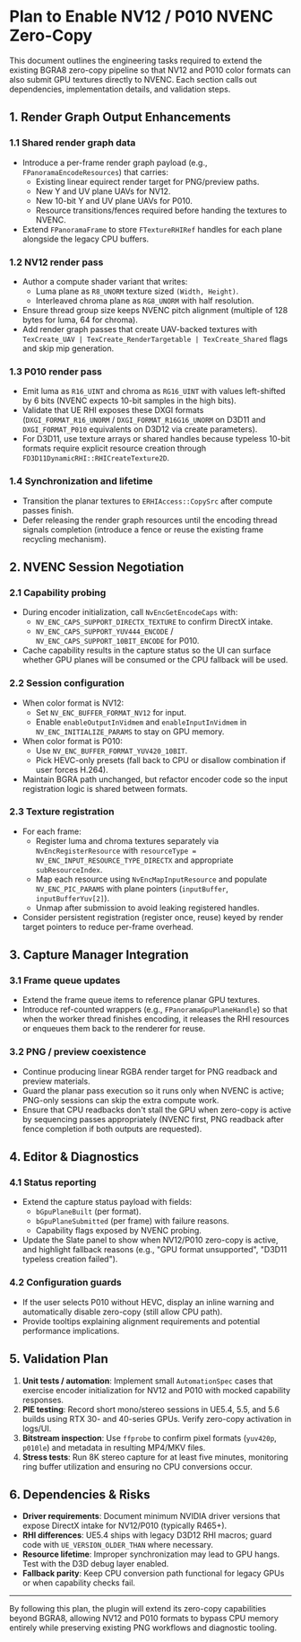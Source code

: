 # Plan to Enable NV12 / P010 NVENC Zero-Copy

This document outlines the engineering tasks required to extend the existing BGRA8 zero-copy pipeline so that NV12 and P010 color formats can also submit GPU textures directly to NVENC. Each section calls out dependencies, implementation details, and validation steps.

## 1. Render Graph Output Enhancements

### 1.1 Shared render graph data
- Introduce a per-frame render graph payload (e.g., `FPanoramaEncodeResources`) that carries:
  - Existing linear equirect render target for PNG/preview paths.
  - New Y and UV plane UAVs for NV12.
  - New 10-bit Y and UV plane UAVs for P010.
  - Resource transitions/fences required before handing the textures to NVENC.
- Extend `FPanoramaFrame` to store `FTextureRHIRef` handles for each plane alongside the legacy CPU buffers.

### 1.2 NV12 render pass
- Author a compute shader variant that writes:
  - Luma plane as `R8_UNORM` texture sized `(Width, Height)`.
  - Interleaved chroma plane as `RG8_UNORM` with half resolution.
- Ensure thread group size keeps NVENC pitch alignment (multiple of 128 bytes for luma, 64 for chroma).
- Add render graph passes that create UAV-backed textures with `TexCreate_UAV | TexCreate_RenderTargetable | TexCreate_Shared` flags and skip mip generation.

### 1.3 P010 render pass
- Emit luma as `R16_UINT` and chroma as `RG16_UINT` with values left-shifted by 6 bits (NVENC expects 10-bit samples in the high bits).
- Validate that UE RHI exposes these DXGI formats (`DXGI_FORMAT_R16_UNORM` / `DXGI_FORMAT_R16G16_UNORM` on D3D11 and `DXGI_FORMAT_P010` equivalents on D3D12 via create parameters).
- For D3D11, use texture arrays or shared handles because typeless 10-bit formats require explicit resource creation through `FD3D11DynamicRHI::RHICreateTexture2D`.

### 1.4 Synchronization and lifetime
- Transition the planar textures to `ERHIAccess::CopySrc` after compute passes finish.
- Defer releasing the render graph resources until the encoding thread signals completion (introduce a fence or reuse the existing frame recycling mechanism).

## 2. NVENC Session Negotiation

### 2.1 Capability probing
- During encoder initialization, call `NvEncGetEncodeCaps` with:
  - `NV_ENC_CAPS_SUPPORT_DIRECTX_TEXTURE` to confirm DirectX intake.
  - `NV_ENC_CAPS_SUPPORT_YUV444_ENCODE` / `NV_ENC_CAPS_SUPPORT_10BIT_ENCODE` for P010.
- Cache capability results in the capture status so the UI can surface whether GPU planes will be consumed or the CPU fallback will be used.

### 2.2 Session configuration
- When color format is NV12:
  - Set `NV_ENC_BUFFER_FORMAT_NV12` for input.
  - Enable `enableOutputInVidmem` and `enableInputInVidmem` in `NV_ENC_INITIALIZE_PARAMS` to stay on GPU memory.
- When color format is P010:
  - Use `NV_ENC_BUFFER_FORMAT_YUV420_10BIT`.
  - Pick HEVC-only presets (fall back to CPU or disallow combination if user forces H.264).
- Maintain BGRA path unchanged, but refactor encoder code so the input registration logic is shared between formats.

### 2.3 Texture registration
- For each frame:
  - Register luma and chroma textures separately via `NvEncRegisterResource` with `resourceType = NV_ENC_INPUT_RESOURCE_TYPE_DIRECTX` and appropriate `subResourceIndex`.
  - Map each resource using `NvEncMapInputResource` and populate `NV_ENC_PIC_PARAMS` with plane pointers (`inputBuffer`, `inputBufferYuv[2]`).
  - Unmap after submission to avoid leaking registered handles.
- Consider persistent registration (register once, reuse) keyed by render target pointers to reduce per-frame overhead.

## 3. Capture Manager Integration

### 3.1 Frame queue updates
- Extend the frame queue items to reference planar GPU textures.
- Introduce ref-counted wrappers (e.g., `FPanoramaGpuPlaneHandle`) so that when the worker thread finishes encoding, it releases the RHI resources or enqueues them back to the renderer for reuse.

### 3.2 PNG / preview coexistence
- Continue producing linear RGBA render target for PNG readback and preview materials.
- Guard the planar pass execution so it runs only when NVENC is active; PNG-only sessions can skip the extra compute work.
- Ensure that CPU readbacks don't stall the GPU when zero-copy is active by sequencing passes appropriately (NVENC first, PNG readback after fence completion if both outputs are requested).

## 4. Editor & Diagnostics

### 4.1 Status reporting
- Extend the capture status payload with fields:
  - `bGpuPlaneBuilt` (per format).
  - `bGpuPlaneSubmitted` (per frame) with failure reasons.
  - Capability flags exposed by NVENC probing.
- Update the Slate panel to show when NV12/P010 zero-copy is active, and highlight fallback reasons (e.g., "GPU format unsupported", "D3D11 typeless creation failed").

### 4.2 Configuration guards
- If the user selects P010 without HEVC, display an inline warning and automatically disable zero-copy (still allow CPU path).
- Provide tooltips explaining alignment requirements and potential performance implications.

## 5. Validation Plan

1. **Unit tests / automation**: Implement small `AutomationSpec` cases that exercise encoder initialization for NV12 and P010 with mocked capability responses.
2. **PIE testing**: Record short mono/stereo sessions in UE5.4, 5.5, and 5.6 builds using RTX 30- and 40-series GPUs. Verify zero-copy activation in logs/UI.
3. **Bitstream inspection**: Use `ffprobe` to confirm pixel formats (`yuv420p`, `p010le`) and metadata in resulting MP4/MKV files.
4. **Stress tests**: Run 8K stereo capture for at least five minutes, monitoring ring buffer utilization and ensuring no CPU conversions occur.

## 6. Dependencies & Risks

- **Driver requirements**: Document minimum NVIDIA driver versions that expose DirectX intake for NV12/P010 (typically R465+).
- **RHI differences**: UE5.4 ships with legacy D3D12 RHI macros; guard code with `UE_VERSION_OLDER_THAN` where necessary.
- **Resource lifetime**: Improper synchronization may lead to GPU hangs. Test with the D3D debug layer enabled.
- **Fallback parity**: Keep CPU conversion path functional for legacy GPUs or when capability checks fail.

---

By following this plan, the plugin will extend its zero-copy capabilities beyond BGRA8, allowing NV12 and P010 formats to bypass CPU memory entirely while preserving existing PNG workflows and diagnostic tooling.
